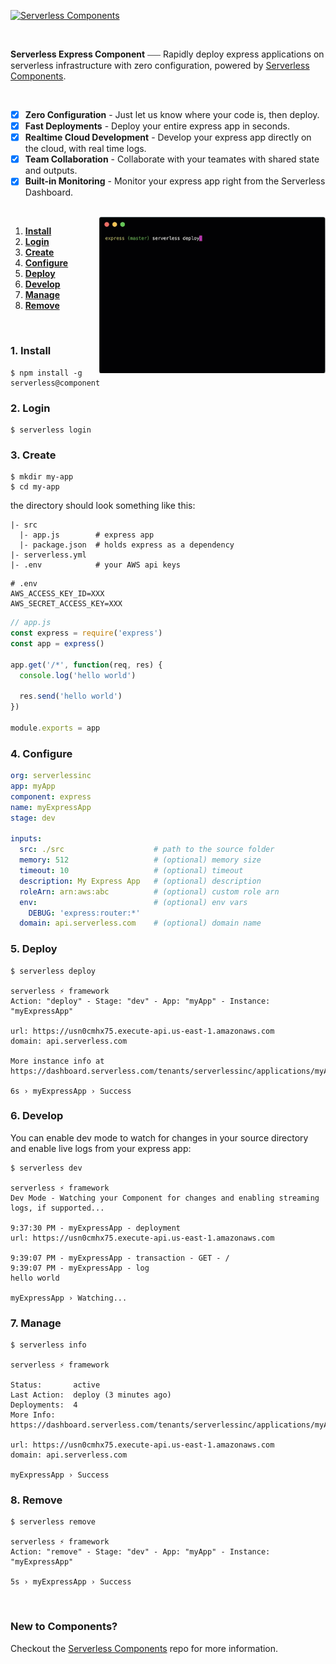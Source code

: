 
[![Serverless Components](https://s3.amazonaws.com/assets.github.serverless/readme-serverless-components-3.gif)](http://serverless.com)

<br/>

**Serverless Express Component** ⎯⎯⎯ Rapidly deploy express applications on serverless infrastructure with zero configuration, powered by [Serverless Components](https://github.com/serverless/components/tree/cloud).

<br/>

- [x] **Zero Configuration** - Just let us know where your code is, then deploy.
- [x] **Fast Deployments** - Deploy your entire express app in seconds.
- [x] **Realtime Cloud Development** - Develop your express app directly on the cloud, with real time logs.
- [x] **Team Collaboration** - Collaborate with your teamates with shared state and outputs.
- [x] **Built-in Monitoring** - Monitor your express app right from the Serverless Dashboard.

<br/>

<img src="/assets/express4.gif" height="250" align="right">

1. [**Install**](#1-install)
2. [**Login**](#2-login)
3. [**Create**](#3-create)
4. [**Configure**](#4-configure)
5. [**Deploy**](#5-deploy)
6. [**Develop**](#6-develop)
7. [**Manage**](#7-manage)
8. [**Remove**](#8-remove)

&nbsp;

### 1. Install

```shell
$ npm install -g serverless@components
```


### 2. Login

```
$ serverless login
```

### 3. Create

```
$ mkdir my-app
$ cd my-app
```

the directory should look something like this:

```
|- src
  |- app.js        # express app
  |- package.json  # holds express as a dependency
|- serverless.yml  
|- .env            # your AWS api keys

```

```
# .env
AWS_ACCESS_KEY_ID=XXX
AWS_SECRET_ACCESS_KEY=XXX
```

```js
// app.js
const express = require('express')
const app = express()

app.get('/*', function(req, res) {
  console.log('hello world')

  res.send('hello world')
})

module.exports = app
```

### 4. Configure

```yml
org: serverlessinc
app: myApp
component: express
name: myExpressApp
stage: dev

inputs:
  src: ./src                    # path to the source folder
  memory: 512                   # (optional) memory size
  timeout: 10                   # (optional) timeout
  description: My Express App   # (optional) description
  roleArn: arn:aws:abc          # (optional) custom role arn
  env:                          # (optional) env vars
    DEBUG: 'express:router:*'
  domain: api.serverless.com    # (optional) domain name

```

### 5. Deploy

```
$ serverless deploy

serverless ⚡ framework
Action: "deploy" - Stage: "dev" - App: "myApp" - Instance: "myExpressApp"

url: https://usn0cmhx75.execute-api.us-east-1.amazonaws.com
domain: api.serverless.com

More instance info at https://dashboard.serverless.com/tenants/serverlessinc/applications/myApp/component/myExpressApp/stage/dev/overview

6s › myExpressApp › Success
```

### 6. Develop
You can enable dev mode to watch for changes in your source directory and enable live logs from your express app:

```
$ serverless dev

serverless ⚡ framework
Dev Mode - Watching your Component for changes and enabling streaming logs, if supported...

9:37:30 PM - myExpressApp - deployment
url: https://usn0cmhx75.execute-api.us-east-1.amazonaws.com

9:39:07 PM - myExpressApp - transaction - GET - /
9:39:07 PM - myExpressApp - log
hello world

myExpressApp › Watching...
```

### 7. Manage

```
$ serverless info

serverless ⚡ framework

Status:       active
Last Action:  deploy (3 minutes ago)
Deployments:  4
More Info:    https://dashboard.serverless.com/tenants/serverlessinc/applications/myApp/component/myExpressApp/stage/dev/overview

url: https://usn0cmhx75.execute-api.us-east-1.amazonaws.com
domain: api.serverless.com

myExpressApp › Success
```

### 8. Remove

```
$ serverless remove

serverless ⚡ framework
Action: "remove" - Stage: "dev" - App: "myApp" - Instance: "myExpressApp"

5s › myExpressApp › Success
```

&nbsp;

### New to Components?

Checkout the [Serverless Components](https://github.com/serverless/components) repo for more information.
